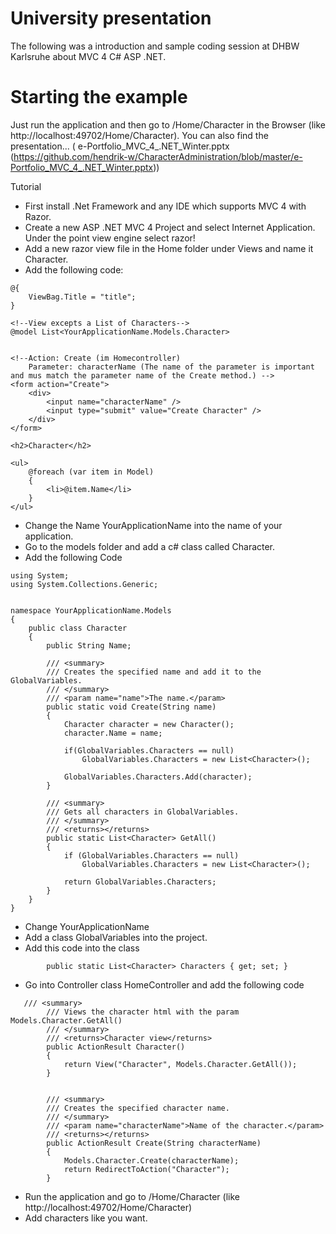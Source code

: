 # University presentation
The following was a introduction and sample coding session at DHBW Karlsruhe about MVC 4 C# ASP .NET.

# Starting the example

Just run the application and then go to /Home/Character in the Browser (like http://localhost:49702/Home/Character).
You can also find the presentation... ( e-Portfolio_MVC_4_.NET_Winter.pptx (https://github.com/hendrik-w/CharacterAdministration/blob/master/e-Portfolio_MVC_4_.NET_Winter.pptx))

Tutorial
 - First install .Net Framework and any IDE which supports MVC 4 with Razor. 
 - Create a new ASP .NET MVC 4 Project and select Internet Application. Under the point view engine select razor!
 - Add a new razor view file in the Home folder under Views and name it Character.
 - Add the following code:
```
@{
    ViewBag.Title = "title";
}

<!--View excepts a List of Characters-->
@model List<YourApplicationName.Models.Character>


<!--Action: Create (im Homecontroller)
    Parameter: characterName (The name of the parameter is important and mus match the parameter name of the Create method.) -->
<form action="Create">
    <div>
        <input name="characterName" />
        <input type="submit" value="Create Character" />
    </div>
</form>

<h2>Character</h2>

<ul>
    @foreach (var item in Model)
    {
        <li>@item.Name</li>
    }
</ul>
```

 - Change the Name YourApplicationName into the name of your application.
 - Go to the models folder and add a c# class called Character.
 -  Add the following Code

```
using System;
using System.Collections.Generic;


namespace YourApplicationName.Models
{
    public class Character
    {
        public String Name;

        /// <summary>
        /// Creates the specified name and add it to the GlobalVariables.
        /// </summary>
        /// <param name="name">The name.</param>
        public static void Create(String name)
        {
            Character character = new Character();
            character.Name = name;

            if(GlobalVariables.Characters == null)
                GlobalVariables.Characters = new List<Character>();

            GlobalVariables.Characters.Add(character);
        }

        /// <summary>
        /// Gets all characters in GlobalVariables.
        /// </summary>
        /// <returns></returns>
        public static List<Character> GetAll()
        {
            if (GlobalVariables.Characters == null)
                GlobalVariables.Characters = new List<Character>();

            return GlobalVariables.Characters; 
        } 
    }
}
```
 - Change YourApplicationName
 - Add a class GlobalVariables into the project.
 - Add this code into the class 
```
        public static List<Character> Characters { get; set; } 
```
 - Go into Controller class HomeController and add the following code
```
   /// <summary>
        /// Views the character html with the param Models.Character.GetAll()
        /// </summary>
        /// <returns>Character view</returns>
        public ActionResult Character()
        {
            return View("Character", Models.Character.GetAll());
        }


        /// <summary>
        /// Creates the specified character name.
        /// </summary>
        /// <param name="characterName">Name of the character.</param>
        /// <returns></returns>
        public ActionResult Create(String characterName)
        {
            Models.Character.Create(characterName);
            return RedirectToAction("Character");
        }
```     
 - Run the application and go to  /Home/Character (like http://localhost:49702/Home/Character)
 - Add characters like you want.
